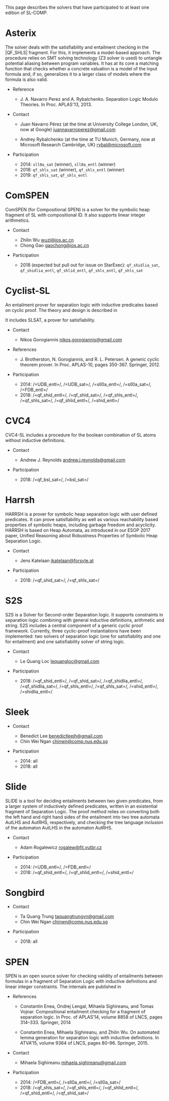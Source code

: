 
This page describes the solvers that have participated to at least one edition of SL-COMP.

# Asterix 

The solver deals with the satisfiability and entailment checking in the
|QF_SHLS| fragment.
For this, it implements a model-based approach.
The procedure relies on SMT solving technology (Z3 solver is used) 
to untangle potential aliasing between program variables.
It has at its core a matching function that checks whether a 
concrete valuation is a model of the input formula and, if so, 
generalizes it to a larger class of models where the formula is also valid.

* Reference
   * J. A. Navarro Perez and A. Rybalchenko. Separation Logic Modulo Theories.
     In Proc. APLAS'13, 2013.

* Contact
   * Juan Navarro Pérez (at the time at University College London, UK, now at Google) 
    <juannavarroperez@gmail.com>

   * Andrey Rybalchenko (at the time at TU Munich, Germany, now at Microsoft Research Cambridge, UK)
     <rybal@microsoft.com>

* Participation
   * 2014: `sll0a_sat` (winner), `sll0a_entl` (winner)
   * 2018: `qf_shls_sat` (winner), `qf_shls_entl` (winner)
   * 2019: `qf_shls_sat`, `qf_shls_entl`


# ComSPEN

ComSPEN (for Compositional SPEN) is a solver for the symbolic heap
fragment of SL with compositional ID. It also supports linear integer
arithmetics.

* Contact
   * Zhilin Wu <wuzl@ios.ac.cn>
   * Chong Gao <gaochong@ios.ac.cn>

* Participation
   * 2018 (expected but pull out for issue on StarExec): `qf_shidlia_sat`, `qf_shidlia_entl`,
   `qf_shlid_entl`, `qf_shls_entl`, `qf_shls_sat`
 
 
# Cyclist-SL

An entailment prover for separation logic with inductive predicates
based on cyclic proof.  The theory and design is described in

It includes SLSAT, a prover for satisfiability.

* Contact
   * Nikos Gorogiannis <nikos.gorogiannis@gmail.com>

* References
   * J. Brotherston, N. Gorogiannis, and R. L. Petersen. A generic cyclic
theorem prover. In Proc. APLAS-10, pages 350-367. Springer, 2012.


* Participation
   * 2014: /=UDB_entl=/, /=UDB_sat=/, /=sll0a_entl=/, /=sll0a_sat=/, /=FDB_entl=/
   * 2018: /=qf_shid_entl=/, /=qf_shid_sat=/,
   /=qf_shls_entl=/, /=qf_shls_sat=/, /=qf_shlid_entl=/,
   /=shid_entl=/


# CVC4

CVC4-SL includes a procedure for the boolean combination of
SL atoms without inductive definitions.

* Contact
   * Andrew J. Reynolds <andrew.j.reynolds@gmail.com>

* Participation
   * 2018: /=qf_bsl_sat=/, /=bsl_sat=/


# Harrsh

HARRSH is a prover for symbolic heap separation logic with user defined predicates. It can prove satisfiability as well as various reachability based properties of symbolic heaps, including garbage freedom and acyclicity. HARRSH is based on Heap Automata, as introduced in our ESOP 2017 paper, Unified Reasoning about Robustness Properties of Symbolic Heap Separation Logic.

* Contact
   * Jens Katelaan <jkatelaan@forsyte.at>

* Participation
   * 2018: /=qf_shid_sat=/, /=qf_shls_sat=/


# S2S

S2S is a Solver for Second-order Separation logic. It supports
constraints in separation logic combining with
general inductive definitions, arithmetic and string.
S2S includes a central component of a generic cyclic proof framework.
Currently, three cyclic-proof instantiations have been implemented:
two solvers of separation logic (one for satisfiability and one for entailment)
and one satisfiability solver of string logic.

* Contact
   * Le Quang Loc <lequangloc@gmail.com>

* Participation
   * 2018: /=qf_shid_entl=/, /=qf_shid_sat=/,
                /=qf_shidlia_entl=/, /=qf_shidlia_sat=/,
                /=qf_shls_entl=/, /=qf_shls_sat=/,
                /=shid_entl=/, /=shidlia_entl=/

# Sleek

* Contact
   * Benedict Lee <benedictleejh@gmail.com>
   * Chin Wei Ngan <chinwn@comp.nus.edu.sg>

* Participation
   * 2014: all
   * 2018: all


# Slide

SLIDE is a tool for deciding entailments between two given predicates,
from a larger system of inductively defined predicates, written in an
existential fragment of Separation Logic. The proof method relies on
converting both the left hand and right hand sides of the entailment
into two tree automata AutLHS and AutRHS, respectively, and checking
the tree language inclusion of the automaton AutLHS in the automaton
AutRHS.

* Contact
   * Adam Rogalewicz <rogalew@fit.vutbr.cz>

* Participation
   * 2014: /=UDB_entl=/, /=FDB_entl=/
   * 2018: /=qf_shid_entl=/, /=qf_shlid_entl=/, /=shid_entl=/


# Songbird

* Contact
   * Ta Quang Trung <taquangtrungvn@gmail.com>
   * Chin Wei Ngan <chinwn@comp.nus.edu.sg>

* Participation
   * 2018: all


#  SPEN

SPEN is an open source solver for checking validity of entailments between formulas
in a fragment of Separation Logic with inductive definitions and linear integer
constraints. The internals are published in

* References
   * Constantin Enea, Ondrej Lengal, Mihaela Sighireanu, and Tomas Vojnar.
   Compositional entailment checking for a fragment of separation logic.
   In Proc. of APLAS’14, volume 8858 of LNCS, pages 314–333. Springer, 2014

   * Constantin Enea, Mihaela Sighireanu, and Zhilin Wu.
   On automated lemma generation for separation logic with inductive definitions.
   In ATVA’15, volume 9364 of LNCS, pages 80–96. Springer, 2015.

* Contact
   * Mihaela Sighireanu <mihaela.sighireanu@gmail.com>

* Participation
   * 2014: /=FDB_entl=/, /=sll0a_entl=/, /=sll0a_sat=/
   * 2018: /=qf_shls_sat=/, /=qf_shls_entl=/, /=qf_shlid_entl=/,
   /=qf_shid_entl=/, /=qf_shid_sat=/
